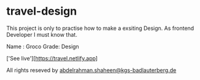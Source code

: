 # travel-design

This project is only to practise how to make a 
 exsiting Design.
As frontend Developer I must know that.

Name : Groco
Grade: Design

['See live'][https://travel.netlify.app]

All rights reseved by abdelrahman.shaheen@kgs-badlauterberg.de 
